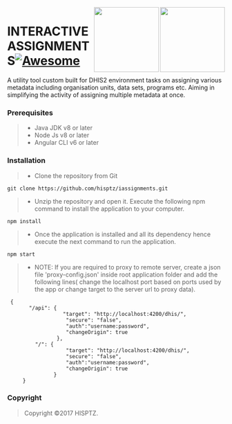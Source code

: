 <img src="../../raw/develop/assets/hisptz.png" width="150" height="150" align="right" />
<img src="../../raw/develop/assets/logo.png" width="150" height="150" align="right" />

# INTERACTIVE ASSIGNMENTS[![Awesome](https://cdn.rawgit.com/sindresorhus/awesome/d7305f38d29fed78fa85652e3a63e154dd8e8829/media/badge.svg)](https://github.com/sindresorhus/awesome)

A utility tool custom built for DHIS2 environment tasks on assigning various metadata including organisation units, data sets, programs etc. Aiming in simplifying the activity of assigning multiple metadata at once.   

### Prerequisites
>- Java JDK v8 or later
>- Node Js v8 or later
>- Angular CLI v6 or later

### Installation

> * Clone the repository from Git
```angularjs
git clone https://github.com/hisptz/iassignments.git
```
> * Unzip the repository and open it. Execute the following npm command to install the application to your computer.
```angularjs
npm install
```
> * Once the application is installed and all its dependency hence execute the next command to run the application. 
```angularjs
npm start
```
> * NOTE: If you are required to proxy to remote server, create a json file 'proxy-config.json' inside root application folder and add the following lines( change the localhost port based on ports used by the app or change target to the server url to proxy data).
```angularjs
 {
       "/api": {
                  "target": "http://localhost:4200/dhis/",
                   "secure": "false",
                   "auth":"username:password",
                   "changeOrigin": true
                },
         "/": {
                   "target": "http://localhost:4200/dhis/",
                   "secure": "false",
                   "auth":"username:password",
                   "changeOrigin": true
               }
     }
```

### Copyright

>Copyright ©2017 HISPTZ.
